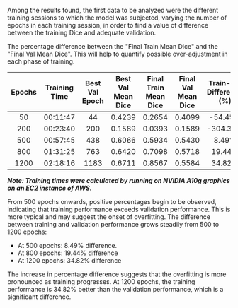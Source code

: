 Among the results found, the first data to be analyzed were the different training sessions to which the model was subjected, varying the number of epochs in each training session, in order to find a value of difference between the training Dice and adequate validation. 

The percentage difference between the "Final Train Mean Dice" and the "Final Val Mean Dice". This will help to quantify possible over-adjustment in each phase of training.


| Epochs | Training Time | Best Val Epoch | Best Val Mean Dice | Final Train Mean Dice | Final Val Mean Dice | Train-Val Difference (%) |
|:------:|:---------:|:----:|:----------------:|:------:|:------:|:------:|
| 50 | 00:11:47 | 44 | 0.4239 | 0.2654 | 0.4099 | -54.45% | 
| 200 | 00:23:40 | 200 | 0.1589 | 0.0393 | 0.1589 | -304.33% | 
| 500 | 00:57:45 | 438 | 0.6066 | 0.5934 | 0.5430 | 8.49% | 
| 800 | 01:31:25 | 763 | 0.6420 | 0.7098 | 0.5718 | 19.44% | 
| 1200 | 02:18:16 | 1183 | 0.6711 | 0.8567 | 0.5584 | 34.82% | 

***Note: Training times were calculated by running on NVIDIA A10g graphics on an EC2 instance of AWS.***

From 500 epochs onwards, positive percentages begin to be observed, indicating that training performance exceeds validation performance. This is more typical and may suggest the onset of overfitting. The difference between training and validation performance grows steadily from 500 to 1200 epochs:
- At 500 epochs: 8.49% difference.
- At 800 epochs: 19.44% difference
- At 1200 epochs: 34.82% difference

The increase in percentage difference suggests that the overfitting is more pronounced as training progresses. At 1200 epochs, the training performance is 34.82% better than the validation performance, which is a significant difference.

